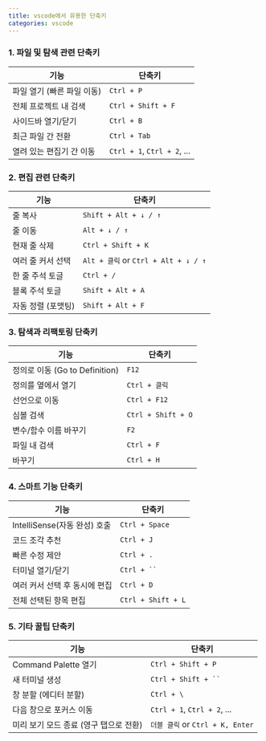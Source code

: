 ```yaml
---
title: vscode에서 유용한 단축키
categories: vscode
---
```


### 1. 파일 및 탐색 관련 단축키

| 기능                       | 단축키                      |
| -------------------------- | --------------------------- |
| 파일 열기 (빠른 파일 이동) | `Ctrl + P`                  |
| 전체 프로젝트 내 검색      | `Ctrl + Shift + F`          |
| 사이드바 열기/닫기         | `Ctrl + B`                  |
| 최근 파일 간 전환          | `Ctrl + Tab`                |
| 열려 있는 편집기 간 이동   | `Ctrl + 1`, `Ctrl + 2`, ... |

### 2. 편집 관련 단축키

| 기능               | 단축키                               |
| ------------------ | ------------------------------------ |
| 줄 복사            | `Shift + Alt + ↓ / ↑`                |
| 줄 이동            | `Alt + ↓ / ↑`                        |
| 현재 줄 삭제       | `Ctrl + Shift + K`                   |
| 여러 줄 커서 선택  | `Alt + 클릭` or `Ctrl + Alt + ↓ / ↑` |
| 한 줄 주석 토글    | `Ctrl + /`                           |
| 블록 주석 토글     | `Shift + Alt + A`                    |
| 자동 정렬 (포맷팅) | `Shift + Alt + F`                    |

### 3. 탐색과 리팩토링 단축키

| 기능                           | 단축키             |
| ------------------------------ | ------------------ |
| 정의로 이동 (Go to Definition) | `F12`              |
| 정의를 옆에서 열기             | `Ctrl + 클릭`      |
| 선언으로 이동                  | `Ctrl + F12`       |
| 심볼 검색                      | `Ctrl + Shift + O` |
| 변수/함수 이름 바꾸기          | `F2`               |
| 파일 내 검색                   | `Ctrl + F`         |
| 바꾸기                         | `Ctrl + H`         |

### 4. 스마트 기능 단축키

| 기능                          | 단축키             |
| ----------------------------- | ------------------ |
| IntelliSense(자동 완성) 호출  | `Ctrl + Space`     |
| 코드 조각 추천                | `Ctrl + J`         |
| 빠른 수정 제안                | `Ctrl + .`         |
| 터미널 열기/닫기              | ` Ctrl + ``  `     |
| 여러 커서 선택 후 동시에 편집 | `Ctrl + D`         |
| 전체 선택된 항목 편집         | `Ctrl + Shift + L` |

### 5. 기타 꿀팁 단축키

| 기능                                   | 단축키                           |
| -------------------------------------- | -------------------------------- |
| Command Palette 열기                   | `Ctrl + Shift + P`               |
| 새 터미널 생성                         | ` Ctrl + Shift + ``  `           |
| 창 분할 (에디터 분할)                  | `Ctrl + \`                       |
| 다음 창으로 포커스 이동                | `Ctrl + 1`, `Ctrl + 2`, ...      |
| 미리 보기 모드 종료 (영구 탭으로 전환) | `더블 클릭` or `Ctrl + K, Enter` |
